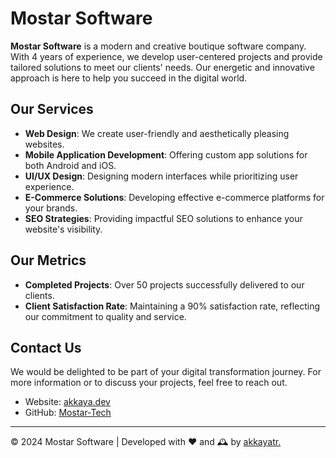 # Mostar Software

**Mostar Software** is a modern and creative boutique software company. With 4 years of experience, we develop user-centered projects and provide tailored solutions to meet our clients' needs. Our energetic and innovative approach is here to help you succeed in the digital world.

## Our Services

- **Web Design**: We create user-friendly and aesthetically pleasing websites.
- **Mobile Application Development**: Offering custom app solutions for both Android and iOS.
- **UI/UX Design**: Designing modern interfaces while prioritizing user experience.
- **E-Commerce Solutions**: Developing effective e-commerce platforms for your brands.
- **SEO Strategies**: Providing impactful SEO solutions to enhance your website's visibility.

## Our Metrics

- **Completed Projects**: Over 50 projects successfully delivered to our clients.
- **Client Satisfaction Rate**: Maintaining a 90% satisfaction rate, reflecting our commitment to quality and service.

## Contact Us

We would be delighted to be part of your digital transformation journey. For more information or to discuss your projects, feel free to reach out.

- Website: [akkaya.dev](https://akkaya.dev)
- GitHub: [Mostar-Tech](https://github.com/Mostar-Tech)

---

© 2024 Mostar Software | Developed with ❤️ and 🕰️ by <a href="https://akkaya.dev">akkayatr.</a>

